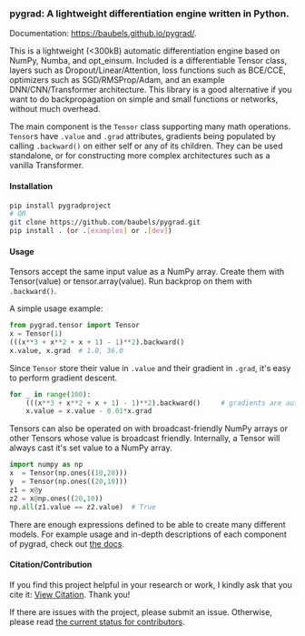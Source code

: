 
### pygrad: A lightweight differentiation engine written in Python.

Documentation: https://baubels.github.io/pygrad/.

This is a lightweight (<300kB) automatic differentiation engine based on NumPy, Numba, and opt_einsum.
Included is a differentiable Tensor class, layers such as Dropout/Linear/Attention, loss functions such as BCE/CCE, optimizers such as SGD/RMSProp/Adam, and an example DNN/CNN/Transformer architecture. This library is a good alternative if you want to do backpropagation on simple and small functions or networks, without much overhead.

The main component is the `Tensor` class supporting many math operations. `Tensor`s have `.value` and `.grad` attributes, gradients being populated by calling `.backward()` on either self or any of its children. They can be used standalone, or for constructing more complex architectures such as a vanilla Transformer.

#### Installation

```bash
pip install pygradproject
# OR
git clone https://github.com/baubels/pygrad.git
pip install . (or .[examples] or .[dev])
```

#### Usage

Tensors accept the same input value as a NumPy array. Create them with Tensor(value) or tensor.array(value).
Run backprop on them with `.backward()`.

A simple usage example:

```python
from pygrad.tensor import Tensor
x = Tensor(1)
(((x**3 + x**2 + x + 1) - 1)**2).backward()
x.value, x.grad  # 1.0, 36.0
```

Since `Tensor` store their value in `.value` and their gradient in `.grad`, it's easy to perform gradient descent.

```python
for _ in range(100):
    (((x**3 + x**2 + x + 1) - 1)**2).backward()     # gradients are automatically reset when called
    x.value = x.value - 0.01*x.grad
```

Tensors can also be operated on with broadcast-friendly NumPy arrays or other Tensors whose value is broadcast friendly.
Internally, a Tensor will always cast it's set value to a NumPy array.

```python
import numpy as np
x  = Tensor(np.ones((10,20)))
y  = Tensor(np.ones((20,10)))
z1 = x@y
z2 = x@np.ones((20,10))       
np.all(z1.value == z2.value)  # True
```

There are enough expressions defined to be able to create many different models.
For example usage and in-depth descriptions of each component of pygrad, 
check out [the docs](https://baubels.github.io/pygrad/).

#### Citation/Contribution

If you find this project helpful in your research or work, I kindly ask that you cite it: [View Citation](./CITATION.cff). Thank you! 

If there are issues with the project, please submit an issue. 
Otherwise, please read [the current status for contributors](https://baubels.github.io/pygrad/contrib.html).

